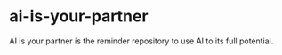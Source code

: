 # ai-is-your-partner
AI is your partner is the reminder repository to use AI to its full potential.
